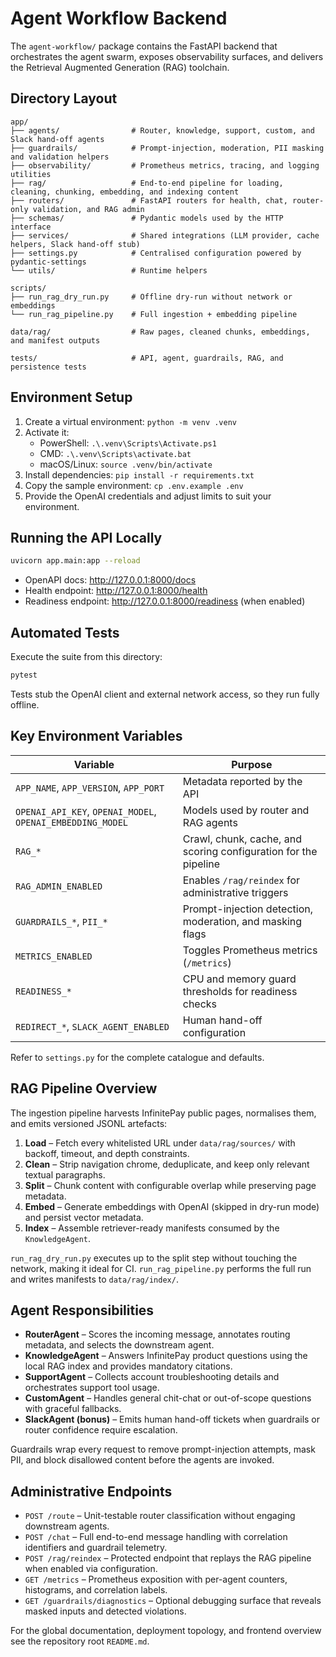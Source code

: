 # Agent Workflow Backend

The `agent-workflow/` package contains the FastAPI backend that orchestrates the agent swarm, exposes observability surfaces, and delivers the Retrieval Augmented Generation (RAG) toolchain.

## Directory Layout

```
app/
├── agents/                # Router, knowledge, support, custom, and Slack hand-off agents
├── guardrails/            # Prompt-injection, moderation, PII masking and validation helpers
├── observability/         # Prometheus metrics, tracing, and logging utilities
├── rag/                   # End-to-end pipeline for loading, cleaning, chunking, embedding, and indexing content
├── routers/               # FastAPI routers for health, chat, router-only validation, and RAG admin
├── schemas/               # Pydantic models used by the HTTP interface
├── services/              # Shared integrations (LLM provider, cache helpers, Slack hand-off stub)
├── settings.py            # Centralised configuration powered by pydantic-settings
└── utils/                 # Runtime helpers

scripts/
├── run_rag_dry_run.py     # Offline dry-run without network or embeddings
└── run_rag_pipeline.py    # Full ingestion + embedding pipeline

data/rag/                  # Raw pages, cleaned chunks, embeddings, and manifest outputs

tests/                     # API, agent, guardrails, RAG, and persistence tests
```

## Environment Setup

1. Create a virtual environment: `python -m venv .venv`
2. Activate it:
   * PowerShell: `.\.venv\Scripts\Activate.ps1`
   * CMD: `.\.venv\Scripts\activate.bat`
   * macOS/Linux: `source .venv/bin/activate`
3. Install dependencies: `pip install -r requirements.txt`
4. Copy the sample environment: `cp .env.example .env`
5. Provide the OpenAI credentials and adjust limits to suit your environment.

## Running the API Locally

```bash
uvicorn app.main:app --reload
```

* OpenAPI docs: http://127.0.0.1:8000/docs
* Health endpoint: http://127.0.0.1:8000/health
* Readiness endpoint: http://127.0.0.1:8000/readiness (when enabled)

## Automated Tests

Execute the suite from this directory:

```bash
pytest
```

Tests stub the OpenAI client and external network access, so they run fully offline.

## Key Environment Variables

| Variable | Purpose |
| --- | --- |
| `APP_NAME`, `APP_VERSION`, `APP_PORT` | Metadata reported by the API |
| `OPENAI_API_KEY`, `OPENAI_MODEL`, `OPENAI_EMBEDDING_MODEL` | Models used by router and RAG agents |
| `RAG_*` | Crawl, chunk, cache, and scoring configuration for the pipeline |
| `RAG_ADMIN_ENABLED` | Enables `/rag/reindex` for administrative triggers |
| `GUARDRAILS_*`, `PII_*` | Prompt-injection detection, moderation, and masking flags |
| `METRICS_ENABLED` | Toggles Prometheus metrics (`/metrics`) |
| `READINESS_*` | CPU and memory guard thresholds for readiness checks |
| `REDIRECT_*`, `SLACK_AGENT_ENABLED` | Human hand-off configuration |

Refer to `settings.py` for the complete catalogue and defaults.

## RAG Pipeline Overview

The ingestion pipeline harvests InfinitePay public pages, normalises them, and emits versioned JSONL artefacts:

1. **Load** – Fetch every whitelisted URL under `data/rag/sources/` with backoff, timeout, and depth constraints.
2. **Clean** – Strip navigation chrome, deduplicate, and keep only relevant textual paragraphs.
3. **Split** – Chunk content with configurable overlap while preserving page metadata.
4. **Embed** – Generate embeddings with OpenAI (skipped in dry-run mode) and persist vector metadata.
5. **Index** – Assemble retriever-ready manifests consumed by the `KnowledgeAgent`.

`run_rag_dry_run.py` executes up to the split step without touching the network, making it ideal for CI. `run_rag_pipeline.py` performs the full run and writes manifests to `data/rag/index/`.

## Agent Responsibilities

* **RouterAgent** – Scores the incoming message, annotates routing metadata, and selects the downstream agent.
* **KnowledgeAgent** – Answers InfinitePay product questions using the local RAG index and provides mandatory citations.
* **SupportAgent** – Collects account troubleshooting details and orchestrates support tool usage.
* **CustomAgent** – Handles general chit-chat or out-of-scope questions with graceful fallbacks.
* **SlackAgent (bonus)** – Emits human hand-off tickets when guardrails or router confidence require escalation.

Guardrails wrap every request to remove prompt-injection attempts, mask PII, and block disallowed content before the agents are invoked.

## Administrative Endpoints

* `POST /route` – Unit-testable router classification without engaging downstream agents.
* `POST /chat` – Full end-to-end message handling with correlation identifiers and guardrail telemetry.
* `POST /rag/reindex` – Protected endpoint that replays the RAG pipeline when enabled via configuration.
* `GET /metrics` – Prometheus exposition with per-agent counters, histograms, and correlation labels.
* `GET /guardrails/diagnostics` – Optional debugging surface that reveals masked inputs and detected violations.

For the global documentation, deployment topology, and frontend overview see the repository root `README.md`.
